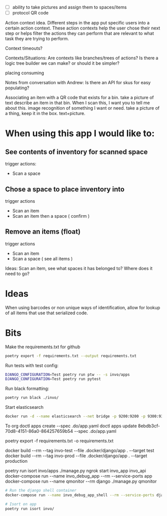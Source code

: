 - [ ] ability to take pictures and assign them to spaces/items
- [ ] protocol QR code

Action context idea.
Different steps in the app put specific users into a certain action context.
These action contexts help the user chose their next step or helps filter the actions they can perform that are relevant to what task they are trying to perform.

Context timeouts?

Contexts/Situations:
Are contexts like branches/trees of actions? Is there a logic tree builder we can make? or should it be simpler?

placing
consuming

Notes from conversation with Andrew:
Is there an API for skus for easy populating?

Associating an item with a QR code that exists for a bin.
take a picture of text describe an item in that bin.
When I scan this, I want you to tell me about this.
image recognition of something I want or need. take a picture of a thing, keep it in the box. text+picture.

# When using this app I would like to:

## See contents of inventory for scanned space
trigger actions:
* Scan a space

## Chose a space to place inventory into
trigger actions
* Scan an item
* Scan an item then a space ( confirm )

## Remove an items (float)
trigger actions
* Scan an item
* Scan a space ( see all items )

Ideas:
Scan an item, see what spaces it has belonged to? Where does it need to go?

# Ideas
When using barcodes or non unique ways of identification, allow for lookup of all items that use that serialized code.

# Bits

Make the requirements.txt for github
```bash
poetry export -f requirements.txt --output requirements.txt
```

Run tests with test config:
```bash
DJANGO_CONFIGURATION=Test poetry run ptw -- -s invo/apps
DJANGO_CONFIGURATION=Test poetry run pytest
```

Run black formatting:
```bash
poetry run black ./invo/
```

Start elasticsearch
```bash
docker run -d --name elasticsearch --net bridge -p 9200:9200 -p 9300:9300 -e "discovery.type=single-node" elasticsearch:5.6.16
```

To org
doctl apps create --spec .do/app.yaml
doctl apps update 8ebdb3cf-70d8-4151-86a0-864257659b54 --spec .do/app.yaml

poetry export -f requirements.txt -o requirements.txt

docker build --rm --tag invo-test --file .docker/django/app . --target test
docker build --rm --tag invo-prod --file .docker/django/app . --target production

poetry run isort invo/apps ./manage.py
ngrok start invo_app invo_api
docker-compose run --name invo_debug_app --rm --service-ports app
docker-compose run --name qmonitor --rm django ./manage.py qmonitor

```bash
# Run the django shell container
docker-compose run --name invo_debug_app_shell --rm --service-ports django_shell

# Isort on app
poetry run isort invo/
```
